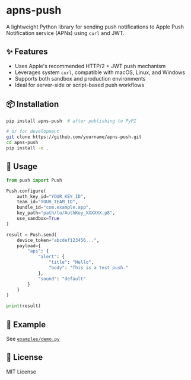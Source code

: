 # apns-push

A lightweight Python library for sending push notifications to Apple Push Notification service (APNs) using `curl` and JWT.

## ✨ Features

- Uses Apple's recommended HTTP/2 + JWT push mechanism
- Leverages system `curl`, compatible with macOS, Linux, and Windows
- Supports both sandbox and production environments
- Ideal for server-side or script-based push workflows

## 📦 Installation

```bash
pip install apns-push  # after publishing to PyPI

# or for development
git clone https://github.com/yourname/apns-push.git
cd apns-push
pip install -e .
```

## 🚀 Usage

```python
from push import Push

Push.configure(
    auth_key_id="YOUR_KEY_ID",
    team_id="YOUR_TEAM_ID",
    bundle_id="com.example.app",
    key_path="path/to/AuthKey_XXXXXX.p8",
    use_sandbox=True
)

result = Push.send(
    device_token="abcdef123456...",
    payload={
        "aps": {
            "alert": {
                "title": "Hello",
                "body": "This is a test push."
            },
            "sound": "default"
        }
    }
)

print(result)
```

## 📁 Example

See [`examples/demo.py`](examples/demo.py)

## 📄 License

MIT License
